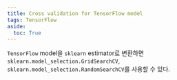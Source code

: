 ```yaml
---
title: Cross validation for TensorFlow model
tags: TensorFlow
aside:
  toc: True
---
```


<!--more-->

`TensorFlow` model을 `sklearn` estimator로 변환하면 `sklearn.model_selection.GridSearchCV`, `sklearn.model_selection.RandomSearchCV`를 사용할 수 있다.
